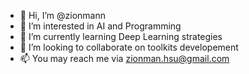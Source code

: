 - 👋 Hi, I’m @zionmann
- 👀 I’m interested in AI and Programming
- 🌱 I’m currently learning Deep Learning strategies
- 💞️ I’m looking to collaborate on toolkits developement
- 📫 You may reach me via zionman.hsu@gmail.com

<!---
zionmann/zionmann is a ✨ special ✨ repository because its `README.md` (this file) appears on your GitHub profile.
You can click the Preview link to take a look at your changes.
--->
